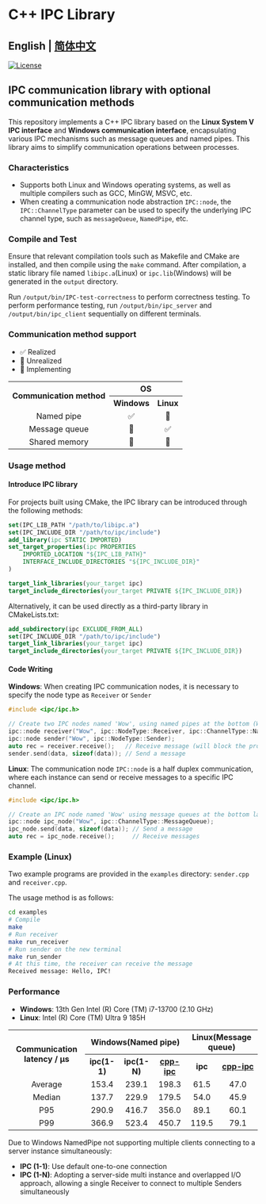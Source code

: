 # C++ IPC Library

## English | [简体中文](docs/README_zh-CN.md)

[![License](https://img.shields.io/badge/License-Apache_2.0-blue)](https://github.com/XpuOS/xsched/blob/main/LICENSE)

## IPC communication library with optional communication methods

This repository implements a C++ IPC library based on the **Linux System V IPC interface** and **Windows communication interface**, encapsulating various IPC mechanisms such as message queues and named pipes. This library aims to simplify communication operations between processes.

### Characteristics

- Supports both Linux and Windows operating systems, as well as multiple compilers such as GCC, MinGW, MSVC, etc.
- When creating a communication node abstraction `IPC::node`, the `IPC::ChannelType` parameter can be used to specify the underlying IPC channel type, such as `messageQueue`, `NamedPipe`, etc.

### Compile and Test

Ensure that relevant compilation tools such as Makefile and CMake are installed, and then compile using the `make` command. After compilation, a static library file named `libipc.a`(Linux) or `ipc.lib`(Windows) will be generated in the `output` directory.

Run `/output/bin/IPC-test-correctness` to perform correctness testing. To perform performance testing, run `/output/bin/ipc_server` and `/output/bin/ipc_client` sequentially on different terminals.

### Communication method support

- ✅ Realized
- 🔘 Unrealized
- 🚧 Implementing

<table>
<tr>
<th rowspan="2" align="center" class="vertical-center">Communication method</th>
<th colspan="2" align="center">OS</th>
</tr>
<tr>
<th align="center">Windows</th>
<th align="center">Linux</th>
</tr>
<tr>
<td align="center">Named pipe</td>
<td align="center">✅</td>
<td align="center">🔘</td>
</tr>
<tr>
<td align="center">Message queue</td>
<td align="center">🔘</td>
<td align="center">✅</td>
</tr>
<tr>
<td align="center">Shared memory</td>
<td align="center">🚧</td>
<td align="center">🚧</td>
</tr>
</table>

### Usage method

#### Introduce IPC library

For projects built using CMake, the IPC library can be introduced through the following methods:

```cmake
set(IPC_LIB_PATH "/path/to/libipc.a")
set(IPC_INCLUDE_DIR "/path/to/ipc/include")
add_library(ipc STATIC IMPORTED)
set_target_properties(ipc PROPERTIES
    IMPORTED_LOCATION "${IPC_LIB_PATH}"
    INTERFACE_INCLUDE_DIRECTORIES "${IPC_INCLUDE_DIR}"
)

target_link_libraries(your_target ipc)
target_include_directories(your_target PRIVATE ${IPC_INCLUDE_DIR})
```

Alternatively, it can be used directly as a third-party library in CMakeLists.txt:

```cmake
add_subdirectory(ipc EXCLUDE_FROM_ALL)
set(IPC_INCLUDE_DIR "/path/to/ipc/include")
target_link_libraries(your_target ipc)
target_include_directories(your_target PRIVATE ${IPC_INCLUDE_DIR})
```

#### Code Writing

**Windows**: When creating IPC communication nodes, it is necessary to specify the node type as `Receiver` or `Sender`

```cpp
#include <ipc/ipc.h>

// Create two IPC nodes named 'Wow', using named pipes at the bottom (Windows default)
ipc::node receiver("Wow", ipc::NodeType::Receiver, ipc::ChannelType::NamedPipe);
ipc::node sender("Wow", ipc::NodeType::Sender);
auto rec = receiver.receive();   // Receive message (will block the process until the message is received)
sender.send(data, sizeof(data)); // Send a message
```

**Linux**: The communication node `IPC::node` is a half duplex communication, where each instance can send or receive messages to a specific IPC channel.

```cpp
#include <ipc/ipc.h>

// Create an IPC node named 'Wow' using message queues at the bottom layer
ipc::node ipc_node("Wow", ipc::ChannelType::MessageQueue);
ipc_node.send(data, sizeof(data)); // Send a message
auto rec = ipc_node.receive();     // Receive messages
```

### Example (Linux)

Two example programs are provided in the `examples` directory: `sender.cpp` and `receiver.cpp`.

The usage method is as follows:

```bash
cd examples
# Compile
make
# Run receiver
make run_receiver
# Run sender on the new terminal
make run_sender
# At this time, the receiver can receive the message
Received message: Hello, IPC!
```

### Performance

- **Windows**: 13th Gen Intel (R) Core (TM) i7-13700 (2.10 GHz)
- **Linux**: Intel (R) Core (TM) Ultra 9 185H

<table>
<tr>
<th rowspan="2" align="center" class="vertical-center">Communication latency / µs</th>
<th colspan="3" align="center">Windows(Named pipe)</th>
<th colspan="2" align="center">Linux(Message queue)</th>
</tr>
<tr>
<th align="center">ipc(1-1)</th>
<th align="center">ipc(1-N)</th>
<th align="center"><a href="https://github.com/mutouyun/cpp-ipc">cpp-ipc</a></th>
<th align="center">ipc</th>
<th align="center"><a href="https://github.com/mutouyun/cpp-ipc">cpp-ipc</a></th>
</tr>
<tr>
<td align="center">Average</td>
<td align="center">153.4</td>
<td align="center">239.1</td>
<td align="center">198.3</td>
<td align="center">61.5</td>
<td align="center">47.0</td>
</tr>
<tr>
<td align="center">Median</td>
<td align="center">137.7</td>
<td align="center">229.9</td>
<td align="center">179.5</td>
<td align="center">54.0</td>
<td align="center">45.9</td>
</tr>
<tr>
<td align="center">P95</td>
<td align="center">290.9</td>
<td align="center">416.7</td>
<td align="center">356.0</td>
<td align="center">89.1</td>
<td align="center">60.1</td>
</tr>
<tr>
<td align="center">P99</td>
<td align="center">366.9</td>
<td align="center">523.4</td>
<td align="center">450.7</td>
<td align="center">119.5</td>
<td align="center">79.1</td>
</tr>
</table>

Due to Windows NamedPipe not supporting multiple clients connecting to a server instance simultaneously:

- **IPC (1-1)**: Use default one-to-one connection
- **IPC (1-N)**: Adopting a server-side multi instance and overlapped I/O approach, allowing a single Receiver to connect to multiple Senders simultaneously
